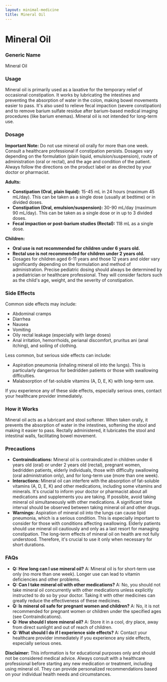 ```yaml
---
layout: minimal-medicine
title: Mineral Oil
---
```


# Mineral Oil
### Generic Name
Mineral Oil

### Usage
Mineral oil is primarily used as a laxative for the temporary relief of occasional constipation.  It works by lubricating the intestines and preventing the absorption of water in the colon, making bowel movements easier to pass.  It's also used to relieve fecal impaction (severe constipation) and to remove barium sulfate residue after barium-based medical imaging procedures (like barium enemas).  Mineral oil is not intended for long-term use.

### Dosage
**Important Note:**  Do not use mineral oil orally for more than one week. Consult a healthcare professional if constipation persists.  Dosages vary depending on the formulation (plain liquid, emulsion/suspension), route of administration (oral or rectal), and the age and condition of the patient.  Always follow the directions on the product label or as directed by your doctor or pharmacist.

**Adults:**

* **Constipation (Oral, plain liquid):** 15-45 mL in 24 hours (maximum 45 mL/day). This can be taken as a single dose (usually at bedtime) or in divided doses.
* **Constipation (Oral, emulsion/suspension):** 30-90 mL/day (maximum 90 mL/day). This can be taken as a single dose or in up to 3 divided doses.
* **Fecal impaction or post-barium studies (Rectal):** 118 mL as a single dose.

**Children:**

* **Oral use is not recommended for children under 6 years old.**
* **Rectal use is not recommended for children under 2 years old.**
* Dosages for children aged 6-11 years and those 12 years and older vary significantly depending on the formulation and method of administration.  Precise pediatric dosing should always be determined by a pediatrician or healthcare professional.  They will consider factors such as the child's age, weight, and the severity of constipation.


### Side Effects
Common side effects may include:

* Abdominal cramps
* Diarrhea
* Nausea
* Vomiting
* Oily rectal leakage (especially with large doses)
* Anal irritation, hemorrhoids, perianal discomfort, pruritus ani (anal itching), and soiling of clothing.

Less common, but serious side effects can include:

* Aspiration pneumonia (inhaling mineral oil into the lungs). This is particularly dangerous for bedridden patients or those with swallowing difficulties.
* Malabsorption of fat-soluble vitamins (A, D, E, K) with long-term use.

If you experience any of these side effects, especially serious ones, contact your healthcare provider immediately.


### How it Works
Mineral oil acts as a lubricant and stool softener. When taken orally, it prevents the absorption of water in the intestines, softening the stool and making it easier to pass. Rectally administered, it lubricates the stool and intestinal walls, facilitating bowel movement.


### Precautions
* **Contraindications:**  Mineral oil is contraindicated in children under 6 years old (oral) or under 2 years old (rectal), pregnant women, bedridden patients, elderly individuals, those with difficulty swallowing (oral administration only), and for long-term use (more than one week).
* **Interactions:** Mineral oil can interfere with the absorption of fat-soluble vitamins (A, D, E, K) and other medications, including some vitamins and minerals.  It's crucial to inform your doctor or pharmacist about all medications and supplements you are taking.  If possible, avoid taking mineral oil simultaneously with other medications.  A significant time interval should be observed between taking mineral oil and other drugs.
* **Warnings:**  Aspiration of mineral oil into the lungs can cause lipid pneumonia, which is a serious condition. This is especially important to consider for those with conditions affecting swallowing. Elderly patients should use mineral oil cautiously and only as a last resort for managing constipation.  The long-term effects of mineral oil on health are not fully understood.  Therefore, it's crucial to use it only when necessary for short durations.


### FAQs

* **Q: How long can I use mineral oil?**  A: Mineral oil is for short-term use only (no more than one week).  Longer use can lead to vitamin deficiencies and other problems.
* **Q: Can I take mineral oil with other medications?** A: No, you should not take mineral oil concurrently with other medications unless explicitly instructed to do so by your doctor.  Taking it with other medicines can greatly reduce the effectiveness of these medicines.
* **Q: Is mineral oil safe for pregnant women and children?** A: No, it is not recommended for pregnant women or children under the specified ages (see Contraindications).
* **Q: How should I store mineral oil?** A: Store it in a cool, dry place, away from direct sunlight and out of reach of children.
* **Q: What should I do if I experience side effects?** A: Contact your healthcare provider immediately if you experience any side effects, especially serious ones.


**Disclaimer:** This information is for educational purposes only and should not be considered medical advice.  Always consult with a healthcare professional before starting any new medication or treatment, including using mineral oil.  They can provide personalized recommendations based on your individual health needs and circumstances.
